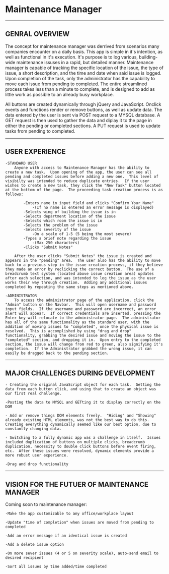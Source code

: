 # Maintenance Manager

---------------
GENRAL OVERVIEW
---------------

The concept for maintenance manager was derrived from scenarios many companies encounter on a daily basis.  This app is simple in it's intention, as well as functional in it's execution.  It's purpose is to log various, building-wide maintenance issuses in a rapid, but detailed manner.  Maintenance manager is capable of tracking the specific location of the issue, the type of issue, a short description, and the time and date when said issue is logged.  Upon completion of the task, only the administrator has the capability to move each issue from pending to completed.  The entire streamlined process takes less than a minute to complete, and is designed to add as little work as possible to an already busy workplace.

All buttons are created dynamically through jQuery and JavaScript.  Onclick events and functions render or remove buttons, as well as update data.  The data entered by the user is sent via POST request to a MYSQL database.  A GET request is then used to gather the data and diplay it to the page in either the pending or completed sections.  A PUT request is used to update tasks from pending to completed.


---------------
USER EXPERIENCE
---------------

    -STANDARD USER
        Anyone with access to Maintenance Manager has the ability to create a new task.  Upon opening of the app, the user can see all pending and completed issues before adding a new one.  This level of visibilty was intended to reduce duplicate entries.  If the user wishes to create a new task, they click the "New Task" button located at the bottom of the page.  The proceeding task creation process is as follows:
            
            -Enters name in input field and clicks "Confirm Your Name"
                -(If no name is entered an error message is displayed)
            -Selects wing of building the issue is in
            -Selects department location of the issue
            -Selects which room the issue is in
            -Selects the problem of the issue
            -Selects severity of the issue
                -On a scale of 1-5 (5 being the most severe)
            -Types a brief note regarding the issue
                -(Max 250 characters)
            -Clicks "Submit Notes"
    
        After the user clicks "Submit Notes" the issue is created and appears in the "pending" area.  The user also has the ability to move back to a previous step in the issue creation process, if they believe they made an error by reclicking the correct button.  The use of a breadcrumb text system (located above issue creation area) updates after each selection, and was intended to log the issue as the user works their way through creation.  Adding any additional issues completed by repeating the same steps as mentioned above.

    -ADMINISTRATOR
        To access the administrator page of the application, click the "Admin" button on the Navbar.  This will open username and password input fields.  If the username and password are incorrect, an error alert will appear.  If correct credentials are inserted, pressing the Enter key will relocate to the administrator page.  The administrator has all of the same functionality as the standard user, with the addition of moving issues to "completed", once the physical issue is resolved.  This is accomplished by using "drag and drop" functionality, grabbing the desired issue and moving the issue to the "completed" section, and dropping it in.  Upon entry to the completed section, the issue will change from red to green, also signifying it's completion.  If the Administrator grabbed the wrong issue, it can easily be dragged back to the pending section.


-----------------------------------
MAJOR CHALLENGES DURING DEVELOPMENT
-----------------------------------
    - Creating the original JavaScript object for each task.  Getting the data from each button click, and using that to create an object was our first real challenge.

    -Posting the data to MYSQL and GETting it to display correctly on the DOM

    - Add or remove things DOM elements freely.  "Hiding" and "Showing" already existing HTML elements, was not the best way to do this. Creating everything dynamically seemed like our best option, due to constantly changing data.

    - Switching to a fully dynamic app was a challenge in itself.  Issues included duplication of buttons on multiple clicks, breadcrumb duplication, necessity to double click buttons before event firing, etc.  After these issues were resolved, dynamic elements provide a more robust user experience.

    -Drag and drop functionality


--------------------------------------------
VISION FOR THE FUTUER OF MAINTENANCE MANAGER
--------------------------------------------
  Coming soon to maintenance manager:

    -Make the app customizable to any office/workplace layout

    -Update "time of completion" when issues are moved from pending to completed

    -Add an error message if an identical issue is created

    -Add a delete issue option

    -On more sever issues (4 or 5 on severity scale), auto-send email to desired recipient

    -Sort all issues by time added/time completed